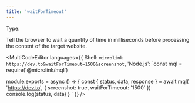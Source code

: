 ```yaml
---
title: 'waitForTimeout'
--- 
```


Type: <TypeContainer><Type children='<number>'/></TypeContainer><br/>

Tell the browser to wait a quantity of time in milliseconds before processing the content of the target website.

<MultiCodeEditor languages={{
  Shell: `microlink https://dev.to&waitForTimeout=1500&screenshot`,
  'Node.js': `const mql = require('@microlink/mql')
 
module.exports = async () => {
  const { status, data, response } = await mql(
    'https://dev.to', { 
      screenshot: true,
      waitForTimeout: '1500'
  })
  console.log(status, data)
}
  `
  }} 
/>
